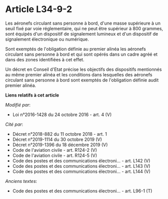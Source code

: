 # Article L34-9-2

Les aéronefs circulant sans personne à bord, d'une masse supérieure à un seuil fixé par voie réglementaire, qui ne peut être
supérieur à 800 grammes, sont équipés d'un dispositif de signalement lumineux et d'un dispositif de signalement électronique
ou numérique. 

Sont exemptés de l'obligation définie au premier alinéa les aéronefs circulant sans personne à bord et qui sont opérés dans
un cadre agréé et dans des zones identifiées à cet effet. 

Un décret en Conseil d'Etat précise les objectifs des dispositifs mentionnés au même premier alinéa et les conditions dans
lesquelles des aéronefs circulant sans personne à bord sont exemptés de l'obligation définie audit premier alinéa.

**Liens relatifs à cet article**

_Modifié par_:

  - Loi n°2016-1428 du 24 octobre 2016 - art. 4 (V)

_Cité par_:

  - Décret n°2018-882 du 11 octobre 2018 - art. 1
  - Décret n°2019-1114 du 30 octobre 2019 (V)
  - Décret n°2019-1396 du 18 décembre 2019 (V)
  - Code de l'aviation civile - art. R124-2 (V)
  - Code de l'aviation civile - art. R124-5 (V)
  - Code des postes et des communications électroni... - art. L142 (V)
  - Code des postes et des communications électroni... - art. L143 (V)
  - Code des postes et des communications électroni... - art. L144 (V)

_Anciens textes_:

  - Code des postes et des communications électroni... - art. L96-1 (T)
